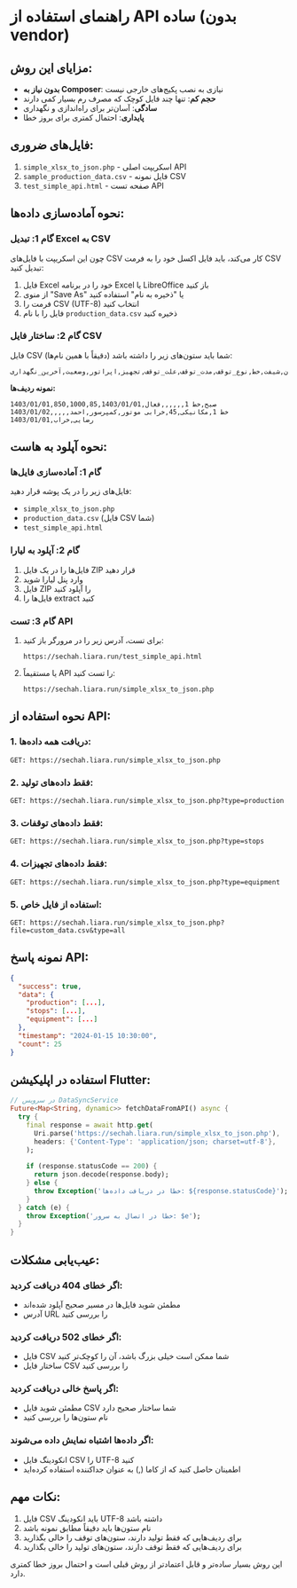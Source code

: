 # راهنمای استفاده از API ساده (بدون vendor)

## مزایای این روش:
- **بدون نیاز به Composer**: نیازی به نصب پکیج‌های خارجی نیست
- **حجم کم**: تنها چند فایل کوچک که مصرف رم بسیار کمی دارند
- **سادگی**: آسان‌تر برای راه‌اندازی و نگهداری
- **پایداری**: احتمال کمتری برای بروز خطا

## فایل‌های ضروری:
1. `simple_xlsx_to_json.php` - اسکریپت اصلی API
2. `sample_production_data.csv` - فایل نمونه CSV
3. `test_simple_api.html` - صفحه تست API

## نحوه آماده‌سازی داده‌ها:

### گام 1: تبدیل Excel به CSV
چون این اسکریپت با فایل‌های CSV کار می‌کند، باید فایل اکسل خود را به فرمت CSV تبدیل کنید:

1. فایل Excel خود را در برنامه Excel یا LibreOffice باز کنید
2. از منوی "Save As" یا "ذخیره به نام" استفاده کنید
3. فرمت را CSV (UTF-8) انتخاب کنید
4. فایل را با نام `production_data.csv` ذخیره کنید

### گام 2: ساختار فایل CSV
فایل CSV شما باید ستون‌های زیر را داشته باشد (دقیقاً با همین نام‌ها):

```
تاریخ,تولید,هدف,راندمان,شیفت,خط,نوع_توقف,مدت_توقف,علت_توقف,تجهیز,اپراتور,وضعیت,آخرین_نگهداری
```

**نمونه ردیف‌ها:**
```
1403/01/01,850,1000,85,صبح,خط 1,,,,,,فعال,1403/01/01
1403/01/02,,,,,خط 1,مکانیکی,45,خرابی موتور,کمپرسور,احمد رضایی,خراب,1403/01/01
```

## نحوه آپلود به هاست:

### گام 1: آماده‌سازی فایل‌ها
فایل‌های زیر را در یک پوشه قرار دهید:
- `simple_xlsx_to_json.php`
- `production_data.csv` (فایل CSV شما)
- `test_simple_api.html`

### گام 2: آپلود به لیارا
1. فایل‌ها را در یک فایل ZIP قرار دهید
2. وارد پنل لیارا شوید
3. فایل ZIP را آپلود کنید
4. فایل‌ها را extract کنید

### گام 3: تست API
1. برای تست، آدرس زیر را در مرورگر باز کنید:
   ```
   https://sechah.liara.run/test_simple_api.html
   ```

2. یا مستقیماً API را تست کنید:
   ```
   https://sechah.liara.run/simple_xlsx_to_json.php
   ```

## نحوه استفاده از API:

### 1. دریافت همه داده‌ها:
```
GET: https://sechah.liara.run/simple_xlsx_to_json.php
```

### 2. فقط داده‌های تولید:
```
GET: https://sechah.liara.run/simple_xlsx_to_json.php?type=production
```

### 3. فقط داده‌های توقفات:
```
GET: https://sechah.liara.run/simple_xlsx_to_json.php?type=stops
```

### 4. فقط داده‌های تجهیزات:
```
GET: https://sechah.liara.run/simple_xlsx_to_json.php?type=equipment
```

### 5. استفاده از فایل خاص:
```
GET: https://sechah.liara.run/simple_xlsx_to_json.php?file=custom_data.csv&type=all
```

## نمونه پاسخ API:

```json
{
  "success": true,
  "data": {
    "production": [...],
    "stops": [...],
    "equipment": [...]
  },
  "timestamp": "2024-01-15 10:30:00",
  "count": 25
}
```

## استفاده در اپلیکیشن Flutter:

```dart
// در سرویس DataSyncService
Future<Map<String, dynamic>> fetchDataFromAPI() async {
  try {
    final response = await http.get(
      Uri.parse('https://sechah.liara.run/simple_xlsx_to_json.php'),
      headers: {'Content-Type': 'application/json; charset=utf-8'},
    );
    
    if (response.statusCode == 200) {
      return json.decode(response.body);
    } else {
      throw Exception('خطا در دریافت داده‌ها: ${response.statusCode}');
    }
  } catch (e) {
    throw Exception('خطا در اتصال به سرور: $e');
  }
}
```

## عیب‌یابی مشکلات:

### اگر خطای 404 دریافت کردید:
- مطمئن شوید فایل‌ها در مسیر صحیح آپلود شده‌اند
- آدرس URL را بررسی کنید

### اگر خطای 502 دریافت کردید:
- فایل CSV شما ممکن است خیلی بزرگ باشد، آن را کوچک‌تر کنید
- ساختار فایل CSV را بررسی کنید

### اگر پاسخ خالی دریافت کردید:
- مطمئن شوید فایل CSV شما ساختار صحیح دارد
- نام ستون‌ها را بررسی کنید

### اگر داده‌ها اشتباه نمایش داده می‌شوند:
- انکودینگ فایل CSV را UTF-8 کنید
- اطمینان حاصل کنید که از کاما (,) به عنوان جداکننده استفاده کرده‌اید

## نکات مهم:
1. فایل CSV باید انکودینگ UTF-8 داشته باشد
2. نام ستون‌ها باید دقیقاً مطابق نمونه باشد
3. برای ردیف‌هایی که فقط تولید دارند، ستون‌های توقف را خالی بگذارید
4. برای ردیف‌هایی که فقط توقف دارند، ستون‌های تولید را خالی بگذارید

این روش بسیار ساده‌تر و قابل اعتمادتر از روش قبلی است و احتمال بروز خطا کمتری دارد. 